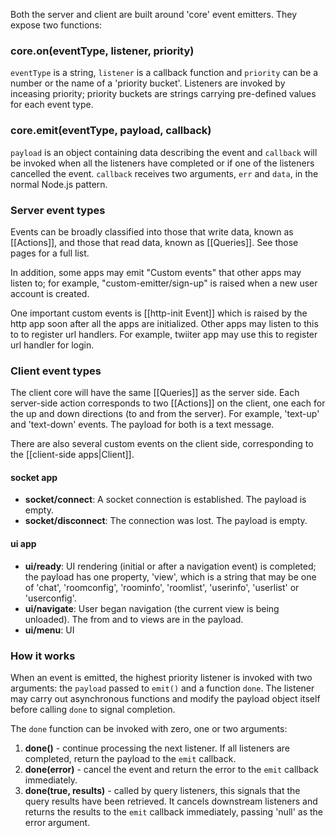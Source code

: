 Both the server and client are built around 'core' event emitters. They expose two functions:

### core.on(eventType, listener, priority)

`eventType` is a string, `listener` is a callback function and `priority` can be a number or the name of a 'priority bucket'. Listeners are invoked by inceasing priority; priority buckets are strings carrying pre-defined values for each event type.

### core.emit(eventType, payload, callback) ###

`payload` is an object containing data describing the event and `callback` will be invoked when all the listeners have completed or if one of the listeners cancelled the event. `callback` receives two arguments, `err` and `data`, in the normal Node.js pattern.

### Server event types ###

Events can be broadly classified into those that write data, known as [[Actions]], and those that read data, known as [[Queries]]. See those pages for a full list.

In addition, some apps may emit "Custom events" that other apps may listen to; for example, "custom-emitter/sign-up" is raised when a new user account is created.

One important custom events is [[http-init Event]] which is raised by the http app soon after all the apps are initialized. Other apps may listen to this to to register url handlers. For example, twiiter app may use this to register url handler for login.

### Client event types ###

The client core will have the same [[Queries]] as the server side. Each server-side action corresponds to two [[Actions]] on the client, one each for the up and down directions (to and from the server). For example, 'text-up' and 'text-down' events. The payload for both is a text message.

There are also several custom events on the client side, corresponding to the [[client-side apps|Client]].

#### socket app ####
- **socket/connect**: A socket connection is established. The payload is empty.
- **socket/disconnect**: The connection was lost. The payload is empty.

#### ui app ####
- **ui/ready**: UI rendering (initial or after a navigation event) is completed; the payload has one property, 'view', which is a string that may be one of 'chat', 'roomconfig', 'roominfo', 'roomlist', 'userinfo', 'userlist' or 'userconfig'.
- **ui/navigate**: User began navigation (the current view is being unloaded). The from and to views are in the payload.
- **ui/menu**: UI

### How it works ###

When an event is emitted, the highest priority listener is invoked with two arguments: the `payload` passed to `emit()` and a function `done`. The listener may carry out asynchronous functions and modify the payload object itself before calling `done` to signal completion.

The `done` function can be invoked with zero, one or two arguments:
1. **done()** - continue processing the next listener. If all listeners are completed, return the payload to the `emit` callback.
2. **done(error)** - cancel the event and return the error to the `emit` callback immediately.
3. **done(true, results)** - called by query listeners, this signals that the query results have been retrieved. It cancels downstream listeners and returns the results to the `emit` callback immediately, passing 'null' as the error argument.

